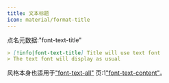 ```yaml
---
title: 文本标题
icon: material/format-title
---
```


点名元数据:"font-text-title"

```md
> [!info|font-text-title] Title will use text font
> The text font will display as usual
```

风格本身也适用于["font-text-all"](../combined-styling/page-26.md)
页:1["font-text-content"](../content-styling/page-16.md)。

